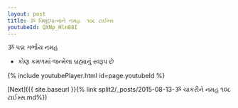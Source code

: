 ```yaml
---
layout: post
title: ૐ વિશુદ્ધાત્માને નમહ  ૧૦૮ ટાઈમ્સ
youtubeId: QXNp_Hln88I
---
```

 
 
 ૐ પદ્મ ગર્ભાય નમહ  
 
 -  કોણ કમળમાં જન્મેલા બ્રહ્માનું સ્વરૂપ છે 
 
  
 
  
 
 
 
 
 
 


{% include youtubePlayer.html id=page.youtubeId %}
 
[Next]({{ site.baseurl }}{% link  split2/_posts/2015-08-13-ૐ ચાકરીને નમહ ૧૦૮ ટાઈમ્સ.md%})
 
